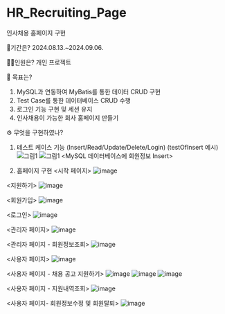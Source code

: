 # HR_Recruiting_Page
인사채용 홈페이지 구현


📃기간은? 2024.08.13.~2024.09.06.


🤷‍♂️인원은? 개인 프로젝트


💫 목표는?
1. MySQL과 연동하여 MyBatis를 통한 데이터 CRUD 구현
2. Test Case를 통한 데이터베이스 CRUD 수행
3. 로그인 기능 구현 및 세션 유지
4. 인사채용이 가능한 회사 홈페이지 만들기


⚙ 무엇을 구현하였나?


1. 테스트 케이스 기능 (Insert/Read/Update/Delete/Login)
(testOfInsert 예시)
![그림1](https://github.com/user-attachments/assets/8de2037b-a8c1-4f17-8e08-7e1af5e22a8e)
![그림1](https://github.com/user-attachments/assets/42ed9140-7d0b-4ce4-a56d-0cbb84cc5dc6)
<MySQL 데이터베이스에 회원정보 Insert>


2. 홈페이지 구현
<시작 페이지>
![image](https://github.com/user-attachments/assets/64e1723f-c91a-4b57-82e6-ab2d01d9f7de)


<지원하기>
![image](https://github.com/user-attachments/assets/d99b690a-017c-498b-bbd9-07014999307b)


<회원가입>
![image](https://github.com/user-attachments/assets/71977835-ba0d-4ea1-b6f1-4be5d3f17182)


<로그인>
![image](https://github.com/user-attachments/assets/51f88c5a-7df3-4e38-860d-4fb8e85c11ed)


<관리자 페이지>
![image](https://github.com/user-attachments/assets/ca10ae18-167c-4299-83b4-531521571147)


<관리자 페이지 - 회원정보조회>
![image](https://github.com/user-attachments/assets/92776e50-dd37-4fe8-911f-fbdd0baca81a)


<사용자 페이지>
![image](https://github.com/user-attachments/assets/ba6ab15a-2abc-420a-9024-bafdd6ad2c3d)


<사용자 페이지 - 채용 공고 지원하기>
![image](https://github.com/user-attachments/assets/a687c476-18f1-430f-bd38-e9c7df9f1385)
![image](https://github.com/user-attachments/assets/7875ce31-2ae8-415b-a50a-09ab45ed4d88)
![image](https://github.com/user-attachments/assets/dbba42f6-bbbf-42d9-ba78-0f7d65ffaad9)


<사용자 페이지 - 지원내역조회>
![image](https://github.com/user-attachments/assets/2508f724-2431-4009-a173-a0738139fbf9)


<사용자 페이지- 회원정보수정 및 회원탈퇴>
![image](https://github.com/user-attachments/assets/6a86b562-a11e-4410-96b0-92b2623942a7)


